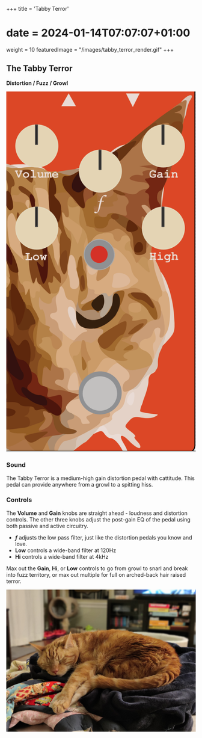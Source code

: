 +++
title = 'Tabby Terror'
# date = 2024-01-14T07:07:07+01:00
weight = 10
featuredImage = "/images/tabby_terror_render.gif"
+++

## The Tabby Terror
**Distortion / Fuzz / Growl**

<!-- <img src="/images/tabby_terror_render.gif" alt="Tabby Terror Render" width="20%"> -->
![Tabby-Terror](/images/tabby_terror_render.gif?width=20vw)

### Sound

The Tabby Terror is a medium-high gain distortion pedal with cattitude. This pedal can provide anywhere from a growl to a spitting hiss.

### Controls

The **Volume** and **Gain** knobs are straight ahead - loudness and distortion controls. The other three knobs adjust the post-gain EQ of the pedal using both passive and active circuitry.

- ***f*** adjusts the low pass filter, just like the distortion pedals you know and love.
- **Low** controls a wide-band filter at 120Hz
- **Hi** controls a wide-band filter at 4kHz

Max out the **Gain**, **Hi**, or **Low** controls to go from growl to snarl and break into fuzz territory, or max out multiple for full on arched-back hair raised terror.

<!-- <img src="/images/Nicky-sleeper.jpg" alt="Nicky!" width="70%"> -->
![Nicky](/images/Nicky-sleeper.jpg?width=70vw)
